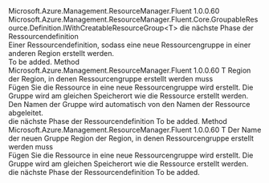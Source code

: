 <Type Name="IWithNewResourceGroupWithRegion&lt;T&gt;" FullName="Microsoft.Azure.Management.ResourceManager.Fluent.Core.GroupableResource.Definition.IWithNewResourceGroupWithRegion&lt;T&gt;">
  <TypeSignature Language="C#" Value="public interface IWithNewResourceGroupWithRegion&lt;T&gt; : Microsoft.Azure.Management.ResourceManager.Fluent.Core.GroupableResource.Definition.IWithCreatableResourceGroup&lt;T&gt;" />
  <TypeSignature Language="ILAsm" Value=".class public interface auto ansi abstract IWithNewResourceGroupWithRegion`1&lt;T&gt; implements class Microsoft.Azure.Management.ResourceManager.Fluent.Core.GroupableResource.Definition.IWithCreatableResourceGroup`1&lt;!T&gt;" />
  <TypeSignature Language="DocId" Value="T:Microsoft.Azure.Management.ResourceManager.Fluent.Core.GroupableResource.Definition.IWithNewResourceGroupWithRegion`1" />
  <TypeSignature Language="VB.NET" Value="Public Interface IWithNewResourceGroupWithRegion(Of T)&#xA;Implements IWithCreatableResourceGroup(Of T)" />
  <TypeSignature Language="F#" Value="type IWithNewResourceGroupWithRegion&lt;'T&gt; = interface&#xA;    interface IWithCreatableResourceGroup&lt;'T&gt;" />
  <AssemblyInfo>
    <AssemblyName>Microsoft.Azure.Management.ResourceManager.Fluent</AssemblyName>
    <AssemblyVersion>1.0.0.60</AssemblyVersion>
  </AssemblyInfo>
  <TypeParameters>
    <TypeParameter Name="T" />
  </TypeParameters>
  <Interfaces>
    <Interface>
      <InterfaceName>Microsoft.Azure.Management.ResourceManager.Fluent.Core.GroupableResource.Definition.IWithCreatableResourceGroup&lt;T&gt;</InterfaceName>
    </Interface>
  </Interfaces>
  <Docs>
    <typeparam name="T">die nächste Phase der Ressourcendefinition</typeparam>
    <summary>
            Einer Ressourcendefinition, sodass eine neue Ressourcengruppe in einer anderen Region erstellt werden.
            </summary>
    <remarks>To be added.</remarks>
  </Docs>
  <Members>
    <Member MemberName="WithNewResourceGroup">
      <MemberSignature Language="C#" Value="public T WithNewResourceGroup (Microsoft.Azure.Management.ResourceManager.Fluent.Core.Region region);" />
      <MemberSignature Language="ILAsm" Value=".method public hidebysig newslot virtual instance !T WithNewResourceGroup(class Microsoft.Azure.Management.ResourceManager.Fluent.Core.Region region) cil managed" />
      <MemberSignature Language="DocId" Value="M:Microsoft.Azure.Management.ResourceManager.Fluent.Core.GroupableResource.Definition.IWithNewResourceGroupWithRegion`1.WithNewResourceGroup(Microsoft.Azure.Management.ResourceManager.Fluent.Core.Region)" />
      <MemberSignature Language="F#" Value="abstract member WithNewResourceGroup : Microsoft.Azure.Management.ResourceManager.Fluent.Core.Region -&gt; 'T" Usage="iWithNewResourceGroupWithRegion.WithNewResourceGroup region" />
      <MemberType>Method</MemberType>
      <AssemblyInfo>
        <AssemblyName>Microsoft.Azure.Management.ResourceManager.Fluent</AssemblyName>
        <AssemblyVersion>1.0.0.60</AssemblyVersion>
      </AssemblyInfo>
      <ReturnValue>
        <ReturnType>T</ReturnType>
      </ReturnValue>
      <Parameters>
        <Parameter Name="region" Type="Microsoft.Azure.Management.ResourceManager.Fluent.Core.Region" />
      </Parameters>
      <Docs>
        <param name="region">Region der Region, in denen Ressourcengruppe erstellt werden muss</param>
        <summary>
            Fügen Sie die Ressource in eine neue Ressourcengruppe wird erstellt.
            Die Gruppe wird am gleichen Speicherort wie die Ressource erstellt werden.
            Den Namen der Gruppe wird automatisch von den Namen der Ressource abgeleitet.
            </summary>
        <returns>die nächste Phase der Ressourcendefinition</returns>
        <remarks>To be added.</remarks>
      </Docs>
    </Member>
    <Member MemberName="WithNewResourceGroup">
      <MemberSignature Language="C#" Value="public T WithNewResourceGroup (string name, Microsoft.Azure.Management.ResourceManager.Fluent.Core.Region region);" />
      <MemberSignature Language="ILAsm" Value=".method public hidebysig newslot virtual instance !T WithNewResourceGroup(string name, class Microsoft.Azure.Management.ResourceManager.Fluent.Core.Region region) cil managed" />
      <MemberSignature Language="DocId" Value="M:Microsoft.Azure.Management.ResourceManager.Fluent.Core.GroupableResource.Definition.IWithNewResourceGroupWithRegion`1.WithNewResourceGroup(System.String,Microsoft.Azure.Management.ResourceManager.Fluent.Core.Region)" />
      <MemberSignature Language="F#" Value="abstract member WithNewResourceGroup : string * Microsoft.Azure.Management.ResourceManager.Fluent.Core.Region -&gt; 'T" Usage="iWithNewResourceGroupWithRegion.WithNewResourceGroup (name, region)" />
      <MemberType>Method</MemberType>
      <AssemblyInfo>
        <AssemblyName>Microsoft.Azure.Management.ResourceManager.Fluent</AssemblyName>
        <AssemblyVersion>1.0.0.60</AssemblyVersion>
      </AssemblyInfo>
      <ReturnValue>
        <ReturnType>T</ReturnType>
      </ReturnValue>
      <Parameters>
        <Parameter Name="name" Type="System.String" />
        <Parameter Name="region" Type="Microsoft.Azure.Management.ResourceManager.Fluent.Core.Region" />
      </Parameters>
      <Docs>
        <param name="name">Der Name der neuen Gruppe</param>
        <param name="region">Region der Region, in denen Ressourcengruppe erstellt werden muss</param>
        <summary>
            Fügen Sie die Ressource in eine neue Ressourcengruppe wird erstellt.
            Die Gruppe wird am gleichen Speicherort wie die Ressource erstellt werden.
            </summary>
        <returns>die nächste Phase der Ressourcendefinition</returns>
        <remarks>To be added.</remarks>
      </Docs>
    </Member>
  </Members>
</Type>